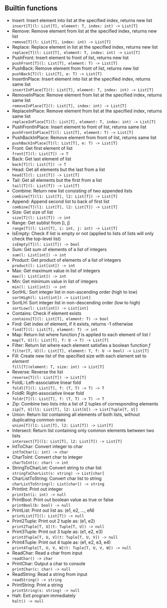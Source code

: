 ## Builtin functions
- Insert: Insert element into list at the specified index, returns new list<br>
  ````insert[T](l: List[T], element: T, index: int) -> List[T]````
- Remove: Remove element from list at the specified index, returns new list<br>
  ````remove[T](l: List[T], index: int) -> List[T]````
- Replace: Replace element in list at the specified index, returns new list<br>
  ````replace[T](l: List[T], element: T, index: int) -> List[T]````
- PushFront: Insert element to front of list, returns new list<br>
  ````pushFront[T](l: List[T], element: T) -> List[T]````
- PushBack: Remove element from front of list, returns new list<br>
  ````pushBack[T](l: List[T], e: T) -> List[T]````
- InsertInPlace: Insert element into list at the specified index, returns same list<br>
  ````insertInPlace[T](l: List[T], element: T, index: int) -> List[T]````
- RemoveInPlace: Remove element from list at the specified index, returns same list<br>
  ````removeInPlace[T](l: List[T], index: int) -> List[T]````
- ReplaceInPlace: Remove element from list at the specified index, returns same list<br>
  ````replaceInPlace[T](l: List[T], element: T, index: int) -> List[T]````
- PushFrontInPlace: Insert element to front of list, returns same list<br>
  ````pushFrontInPlace[T](l: List[T], element: T) -> List[T]````
- PushBackInPlace: Remove element from front of list, returns same list<br>
  ````pushBackInPlace[T](l: List[T], e: T) -> List[T]````
- Front: Get first element of list<br>
  ````front[T](l: List[T]) -> T````
- Back: Get last element of list<br>
  ````back[T](l: List[T]) -> T````
- Head: Get all elements but the last from a list<br>
  ````head[T](l: List[T]) -> List[T]````
- Tail: Get all elements but the first from a list<br>
  ````tail[T](l: List[T]) -> List[T]````
- Combine: Return new list consisting of two appended lists<br>
  ````combine[T](l1: List[T], l2: List[T]) -> List[T]````
- Append: Append second list to back of first list<br>
  ````combine[T](l1: List[T], l2: List[T]) -> List[T]````
- Size: Get size of list<br>
  ````size[T](l: List[T]) -> int````
- Range: Get sublist from [i, j]<br>
  ````range[T](l: List[T], i: int, j: int) -> List[T]````
- IsEmpty: Check if list is empty or not (applied to lists of lists will only check the top-level list)<br>
  ````isEmpty[T](l: List[T]) -> bool````
- Sum: Get sum of elements of a list of integers<br>
  ````sum(l: List[int]) -> int````
- Product: Get product of elements of a list of integers<br>
  ````product(l: List[int]) -> int````
- Max: Get maximum value in list of integers<br>
  ````max(l: List[int]) -> int````
- Min: Get minimum value in list of integers<br>
  ````min(l: List[int]) -> int````
- SortHL: Sort integer list in non-ascending order (high to low)<br>
  ````sortHigh(l: List[int]) -> List[int]````
- SortLH: Sort integer list in non-descending order (low to high)<br>
  ````sortLow(l: List[int]) -> List[int]````
- Contains: Check if element exists<br>
  ````contains[T](l: List[T], element: T) -> bool````
- Find: Get index of element, if it exists, returns -1 otherwise<br>
  ````find[T](l: List[T], element: T) -> int````
- Map: Return list where function _f_ is applied to each element of list _l_<br>
  ````map[T, U](l: List[T], f: U -> T) -> List[T]````
- Filter: Return list where each element satisfies a boolean function _f_<br>
  ````filter[T, U](l: List[T], element: T, f: U -> bool) -> List[T]````
- Fill: Create new list of the specified size with each element set to _element_<br>
  ````fill[T](element: T, size: int) -> List[T]````
- Reverse: Reverse the list<br>
  ````reverse[T](l: List[T]) -> List[T]````
- FoldL: Left-associative linear fold<br>
  ````foldl[T](l: List[T], f: (T, T) -> T) -> T````
- FoldR: Right-associative linear fold<br>
  ````foldr[T](l: List[T], f: (T, T) -> T) -> T````
- Zip: Combine two lists into a list of 2 tuples of corresponding elements<br>
  ````zip[T, U](l1: List[T], l2: List[U]) -> List[Tuple[T, U]]````
- Union: Return list containing all elements of both lists, without duplicating common ones<br>
  ````union[T](l1: List[T], l2: List[T]) -> List[T]````
- Intersect: Return list containing only common elements between two lists<br>
  ````intersect[T](l1: List[T], l2: List[T]) -> List[T]````
- IntToChar: Convert integer to char<br>
  ````intToChar(i: int) -> char````
- CharToInt: Convert char to integer<br>
  ````charToInt(c: char) -> int````
- StringToCharList: Convert string to char list<br>
  ````stringToCharList(s: string) -> List[char]````
- CharListToString: Convert char list to string<br>
  ````charListToString(l: List[char]) -> string````
- PrintInt: Print out integer<br>
  ````printInt(i: int) -> null````
- PrintBool: Print out boolean value as true or false<br>
  ````printBool(b: bool) -> null````
- PrintList: Print out list as: (e1, e2, ..., eN)<br>
  ````printList[T](l: List[T]) -> null````
- Print2Tuple: Print out 2 tuple as: (e1, e2)<br>
  ````print2Tuple[T, U](t: Tuple[T, U]) -> null````
- Print3Tuple: Print out 3 tuple as: (e1, e2, e3)<br>
  ````print3Tuple[T, U, V](t: Tuple[T, U, V]) -> null````
- Print4Tuple: Print out 4 tuple as: (e1, e2, e3, e4)<br>
  ````print4Tuple[T, U, V, W](t: Tuple[T, U, V, W]) -> null````
- ReadChar: Read a char from input<br>
  ````readChar() -> char````
- PrintChar: Output a char to console<br>
  ````printChar(c: char) -> null````
- ReadString: Read a string from input<br>
  ````readString() -> string````
- PrintString: Print a string<br>
  ````printString(s: string) -> null````
- Halt: Exit program immediately<br>
  ````halt() -> null````
